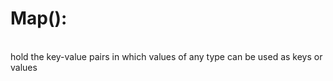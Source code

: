 #  Map(): 
<br>
hold the key-value pairs in which values of any type can be used as keys or values 
